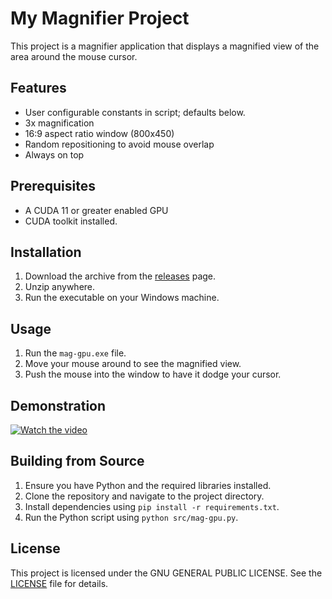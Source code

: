 # My Magnifier Project

This project is a magnifier application that displays a magnified view of the area around the mouse cursor.

## Features

- User configurable constants in script; defaults below.
- 3x magnification 
- 16:9 aspect ratio window (800x450)
- Random repositioning to avoid mouse overlap
- Always on top

## Prerequisites
 - A CUDA 11 or greater enabled GPU
 - CUDA toolkit installed.

## Installation

1. Download the archive from the [releases](https://github.com/your-username/your-repo-name/releases) page.
2. Unzip anywhere.
3. Run the executable on your Windows machine.

## Usage

1. Run the `mag-gpu.exe` file.
2. Move your mouse around to see the magnified view.
3. Push the mouse into the window to have it dodge your cursor.

## Demonstration
[![Watch the video](https://img.youtube.com/vi/_GyVdYprzC0/maxresdefault.jpg)](https://www.youtube.com/watch?v=_GyVdYprzC0)

## Building from Source

1. Ensure you have Python and the required libraries installed.
2. Clone the repository and navigate to the project directory.
3. Install dependencies using `pip install -r requirements.txt`.
4. Run the Python script using `python src/mag-gpu.py`.

## License

This project is licensed under the GNU GENERAL PUBLIC LICENSE. See the [LICENSE](LICENSE) file for details.
